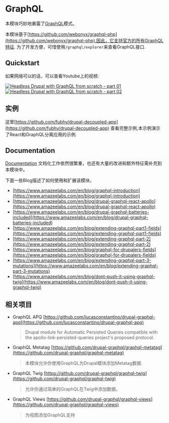 GraphQL
=======

本模块巧妙地暴露了[GraphQL](http://graphql.org/)模式。

本模块基于[https://github.com/webonyx/graphql-php](https://github.com/webonyx/graphql-php).因此，它支持官方的所有GraphQL特征.
为了开发方便，可惜使用`/graphql/explorer`来查看GraphQL接口.

## Quickstart

如果网络可以的话，可以查看Youtube上的视频:

[![Headless Drupal with GraphQL from scratch - part 01](https://img.youtube.com/vi/Fx1Gz-BVNx8/0.jpg)](https://www.youtube.com/watch?v=Fx1Gz-BVNx8)
[![Headless Drupal with GraphQL from scratch - part 02](https://img.youtube.com/vi/Q0hTG5ASzx0/0.jpg)](https://www.youtube.com/watch?v=Q0hTG5ASzx0)

## 实例 

这里[https://github.com/fubhy/drupal-decoupled-app](https://github.com/fubhy/drupal-decoupled-app) 查看完整示例,本示例演示了React和GraphQL分离应用的示例.

## Documentation
[Documentation](doc/SUMMARY.md) 文档化工作依然很繁重，也还有大量的改进和额外特征需补充到本模块中。

下面一些Blog描述了如何使用和扩展该模块，
* [https://www.amazeelabs.com/en/blog/graphql-introduction](https://www.amazeelabs.com/en/blog/graphql-introduction)
* [https://www.amazeelabs.com/en/blog/drupal-graphql-react-apollo](https://www.amazeelabs.com/en/blog/drupal-graphql-react-apollo)
* [https://www.amazeelabs.com/en/blog/drupal-graphql-batteries-included](https://www.amazeelabs.com/en/blog/drupal-graphql-batteries-included)
* [https://www.amazeelabs.com/en/blog/extending-graphql-part1-fields](https://www.amazeelabs.com/en/blog/extending-graphql-part1-fields)
* [https://www.amazeelabs.com/en/blog/extending-graphql-part-2](https://www.amazeelabs.com/en/blog/extending-graphql-part-2)
* [https://www.amazeelabs.com/en/blog/graphql-for-drupalers-fields](https://www.amazeelabs.com/en/blog/graphql-for-drupalers-fields)
* [https://www.amazeelabs.com/en/blog/extending-graphql-part-3-mutations](https://www.amazeelabs.com/en/blog/extending-graphql-part-3-mutations)
* [https://www.amazeelabs.com/en/blog/dont-push-it-using-graphql-twig](https://www.amazeelabs.com/en/blog/dont-push-it-using-graphql-twig)

## 相关项目

* GraphQL APQ [https://github.com/lucasconstantino/drupal-graphql-apq](https://github.com/lucasconstantino/drupal-graphql-apq)
  > Drupal module for Automatic Persisted Queries compatible with the apollo-link-persisted-queries project's proposed protocol.
* GraphQL Metatag [https://github.com/drupal-graphql/graphql-metatag](https://github.com/drupal-graphql/graphql-metatag)
  > 本模块允许你使用GraphQL为Drupal模块添加Metatag数据.
* GraphQL Twig [https://github.com/drupal-graphql/graphql-twig](https://github.com/drupal-graphql/graphql-twig)
  > 允许你通过简单的GraphQL在Twig中添加数据。
* GraphQL Views [https://github.com/drupal-graphql/graphql-views](https://github.com/drupal-graphql/graphql-views)
  > 为视图添加GraphQL支持
